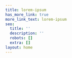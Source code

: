 ```yaml
---
title: lorem-ipsum
has_more_link: true
more_link_text: lorem-ipsum
seo:
  title: ''
  description: ''
  robots: []
  extra: []
layout: home
---
```

